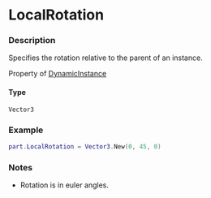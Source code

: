 # LocalRotation

### Description

Specifies the rotation relative to the parent of an instance.

Property of [DynamicInstance](/classes/DynamicInstance/)

#### Type

`Vector3`

### Example

```lua
part.LocalRotation = Vector3.New(0, 45, 0)
```

### Notes

- Rotation is in euler angles.
